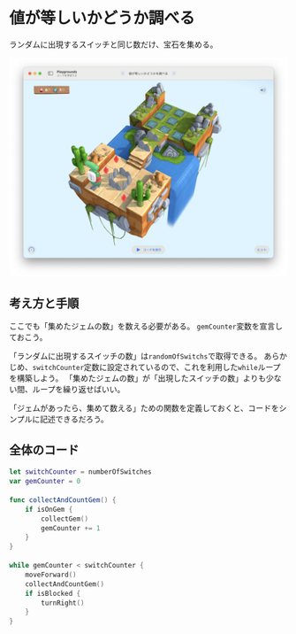 # 値が等しいかどうか調べる

ランダムに出現するスイッチと同じ数だけ、宝石を集める。

![ステージ画像](./Images/値が等しいかどうか調べる.png)

## 考え方と手順

ここでも「集めたジェムの数」を数える必要がある。
`gemCounter`変数を宣言しておこう。

「ランダムに出現するスイッチの数」は`randomOfSwitchs`で取得できる。
あらかじめ、`switchCounter`定数に設定されているので、これを利用した`while`ループを構築しよう。
「集めたジェムの数」が「出現したスイッチの数」よりも少ない間、ループを繰り返せばいい。

「ジェムがあったら、集めて数える」ための関数を定義しておくと、コードをシンプルに記述できるだろう。

## 全体のコード

```swift
let switchCounter = numberOfSwitches
var gemCounter = 0

func collectAndCountGem() {
    if isOnGem {
        collectGem()
        gemCounter += 1        
    }    
}

while gemCounter < switchCounter {
    moveForward()
    collectAndCountGem()    
    if isBlocked {
        turnRight()        
    }
}
```